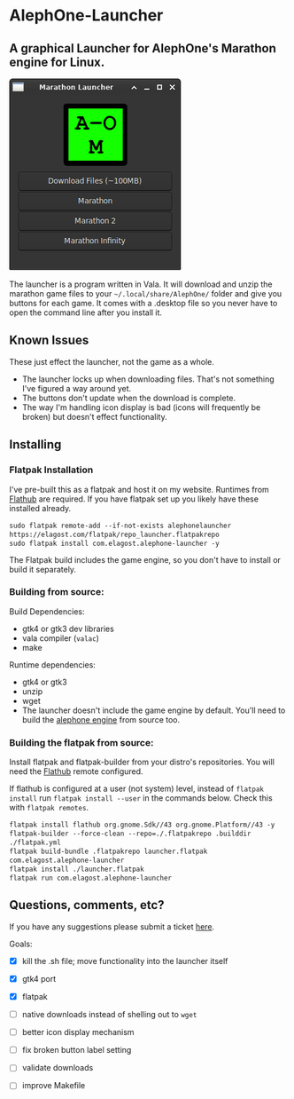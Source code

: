 # AlephOne-Launcher

## A graphical Launcher for AlephOne's Marathon engine for Linux.

![Marathon Launcher](launcher-screenshot.png "Marathon Launcher")

The launcher is a program written in Vala. It will download and unzip the marathon game files to your `~/.local/share/AlephOne/` folder and give you buttons for each game. It comes with a .desktop file so you never have to open the command line after you install it.

## Known Issues

These just effect the launcher, not the game as a whole.

- The launcher locks up when downloading files. That's not something I've figured a way around yet.
- The buttons don't update when the download is complete.
- The way I'm handling icon display is bad (icons will frequently be broken) but doesn't effect functionality.

## Installing

### Flatpak Installation

I've pre-built this as a flatpak and host it on my website. Runtimes from [Flathub](https://flatpak.org/setup/) are required. If you have flatpak set up you likely have these installed already.

```
sudo flatpak remote-add --if-not-exists alephonelauncher https://elagost.com/flatpak/repo_launcher.flatpakrepo
sudo flatpak install com.elagost.alephone-launcher -y
```
The Flatpak build includes the game engine, so you don't have to install or build it separately.

### Building from source:

Build Dependencies:

- gtk4 or gtk3 dev libraries
- vala compiler (`valac`)
- make

Runtime dependencies:

- gtk4 or gtk3
- unzip
- wget
- The launcher doesn't include the game engine by default. You'll need to build the [alephone engine](https://github.com/Aleph-One-Marathon/alephone) from source too.

### Building the flatpak from source:

Install flatpak and flatpak-builder from your distro's repositories. You will need the [Flathub](https://flatpak.org/setup/) remote configured.

If flathub is configured at a user (not system) level, instead of `flatpak install` run `flatpak install --user` in the commands below. Check this with `flatpak remotes`.

```
flatpak install flathub org.gnome.Sdk//43 org.gnome.Platform//43 -y
flatpak-builder --force-clean --repo=./.flatpakrepo .builddir ./flatpak.yml
flatpak build-bundle .flatpakrepo launcher.flatpak com.elagost.alephone-launcher
flatpak install ./launcher.flatpak
flatpak run com.elagost.alephone-launcher
```

## Questions, comments, etc?

If you have any suggestions please submit a ticket [here](https://todo.sr.ht/~elagost/flatpaks).

Goals:

- [x] kill the .sh file; move functionality into the launcher itself
- [x] gtk4 port
- [x] flatpak
- [ ] native downloads instead of shelling out to `wget`
- [ ] better icon display mechanism
- [ ] fix broken button label setting
- [ ] validate downloads
- [ ] improve Makefile

